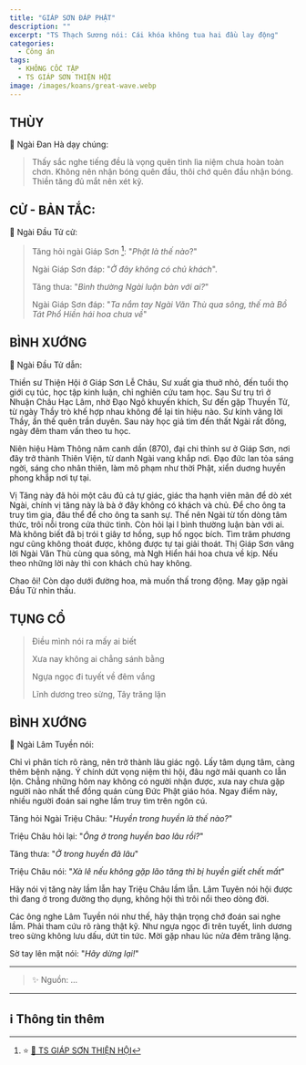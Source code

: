 ```yaml
---
title: "GIÁP SƠN ĐÁP PHẬT"
description: ""
excerpt: "TS Thạch Sương nói: Cái khóa không tua hai đầu lay động"
categories:
  - Công án
tags:
  - KHÔNG CỐC TẬP
  - TS GIÁP SƠN THIỆN HỘI
image: /images/koans/great-wave.webp
---
```


## THÙY

📢 Ngài Đan Hà dạy chúng:

> Thấy sắc nghe tiếng đều là vọng quên tình lìa niệm chưa hoàn toàn chơn.
> Không nên nhận bóng quên đầu, thôi chớ quên đầu nhận bóng.
> Thiền tăng đủ mắt nên xét kỹ.

## CỬ - BẢN TẮC:

📢 Ngài Đầu Tử cử:

> Tăng hỏi ngài Giáp Sơn [^1]: "_Phật là thế nào_?"
>
> Ngài Giáp Sơn đáp: "_Ở đây không có chủ khách_".
>
> Tăng thưa: "_Bình thường Ngài luận bàn với ai?_"
>
> Ngài Giáp Sơn đáp: "_Ta nắm tay Ngài Văn Thù qua sông, thế mà Bồ Tát Phổ Hiền hái hoa chưa về_"

## BÌNH XƯỚNG

📢 Ngài Đầu Tử dẫn:

Thiền sư Thiện Hội ở Giáp Sơn Lễ Châu, Sư xuất gia thuở nhỏ, đến tuổi thọ giới cụ túc, học tập kinh luận, chỉ nghiên cứu tam học.
Sau Sư trụ trì ở Nhuận Châu Hạc Lâm, nhờ Đạo Ngô khuyến khích, Sư đến gặp Thuyền Tử, từ ngày Thầy trò khế hợp nhau không để lại tín hiệu nào.
Sư kính vâng lời Thầy, ẩn thế quên trần duyên.
Sau này học giả tìm đến thất Ngài rất đông, ngày đêm tham vấn theo tu học.

Niên hiệu Hàm Thông năm canh dần (870), đại chi thỉnh sư ở Giáp Sơn, nơi đây trở thành Thiên Viện, từ danh Ngài vang khắp nơi.
Đạo đức lan tỏa sáng ngời, sáng cho nhân thiên, làm mô phạm như thời Phật, xiển duơng huyền phong khắp nơi tự tại.

Vị Tăng này đã hỏi một câu đủ cả tự giác, giác tha hạnh viên mãn để dò xét Ngài, chính vị tăng này là bà ở đây không có khách và chủ.
Để cho ông ta truy tìm gia, đâu thể để cho ông ta sanh sự.
Thế nên Ngài từ tốn dòng tâm thức, trôi nỗi trong cửa thức tình.
Còn hỏi lại l bình thường luận bàn với ai.
Mà không biết đã bị trói t giây tơ hồng, sụp hố ngọc bích.
Tìm trăm phương ngư cũng không thoát được, không được tự tại giải thoát.
Thị Giáp Sơn vâng lời Ngài Văn Thù cùng qua sông, mà Ngh Hiển hái hoa chưa về kịp.
Nếu theo những lời này thì con khách chủ hay không.

Chao ôi! Còn dạo dưới đường hoa, mà muốn thấ trong động. May gặp ngài Đầu Tử nhìn thấu.

## TỤNG CỔ

> Điều mình nói ra mấy ai biết
>
> Xưa nay không ai chẳng sánh bằng
>
> Ngựa ngọc đi tuyết về đêm vắng
>
> Lĩnh dương treo sừng, Tây trăng lặn

## BÌNH XƯỚNG

📢 Ngài Lâm Tuyền nói:

Chỉ vì phân tích rõ ràng, nên trở thành lâu giác ngộ.
Lấy tâm dụng tâm, càng thêm bệnh nặng.
Ý chính dứt vọng niệm thì hội, đâu ngờ mãi quanh co lẫn lộn.
Chẳng những hôm nay không có người nhận được, xưa nay chưa gặp người nào nhất thể đồng quán cùng Đức Phật giáo hóa.
Ngay điểm này, nhiều người đoán sai nghe lầm truy tìm trên ngôn cú.

Tăng hỏi Ngài Triệu Châu: "_Huyền trong huyền là thế nào?_"

Triệu Châu hỏi lại: "_Ông ở trong huyền bao lâu rồi?_"

Tăng thưa: "_Ở trong huyền đã lâu_"

Triệu Châu nói: "_Xà lê nếu không gặp lão tăng thì bị huyền giết chết mất_"

Hãy nói vị tăng này lầm lẫn hay Triệu Châu lầm lẫn.
Lâm Tuyên nói hội được thì đang ở trong đường thọ dụng, không hội thì trôi nổi theo dòng đời.

Các ông nghe Lâm Tuyền nói như thế, hãy thận trọng chớ đoán sai nghe lầm.
Phải tham cứu rõ ràng thật kỹ.
Như ngựa ngọc đi trên tuyết, linh dương treo sừng không lưu dấu, dứt tin tức.
Mời gặp nhau lúc nửa đêm trăng lặng.

Sờ tay lên mặt nói: "_Hãy dừng lại!_"

<hr class="blog-rule" />

> ✨ Nguồn: ...

<hr class="blog-rule" />

## ℹ️ Thông tin thêm

[^1]: ⭐️ <a href="/masters/Jiashan-Shanhui" target="_blank">🔗 TS GIÁP SƠN THIỆN HỘI</a>
